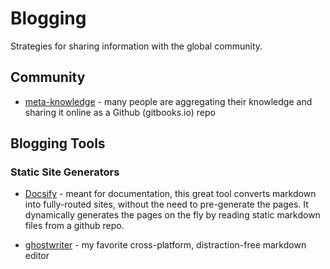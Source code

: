 # Blogging

Strategies for sharing information with the global community.

## Community

* [meta-knowledge](https://github.com/RichardLitt/meta-knowledge) - many people are aggregating their knowledge and sharing it online as a Github (gitbooks.io) repo

## Blogging Tools

### Static Site Generators

* [Docsify](https://docsify.js.org) - meant for documentation, this great tool converts markdown into fully-routed sites, without the need to pre-generate the pages. It dynamically generates the pages on the fly by reading static markdown files from a github repo.

* [ghostwriter](https://wereturtle.github.io/ghostwriter/) - my favorite cross-platform, distraction-free markdown editor